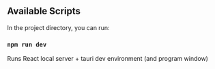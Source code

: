 ## Available Scripts

In the project directory, you can run:

### `npm run dev`

Runs React local server + tauri dev environment (and program window)